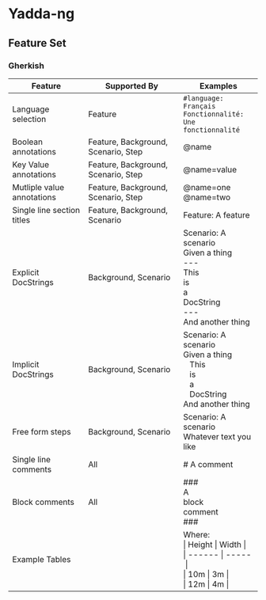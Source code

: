 # Yadda-ng

## Feature Set

### Gherkish

| Feature                    | Supported By                        | Examples                                                                                                                                                                           |
| -------------------------- | ----------------------------------- | ---------------------------------------------------------------------------------------------------------------------------------------------------------------------------------- |
| Language selection         | Feature                             | <code>#language: Français</code><br/><code>Fonctionnalité: Une fonctionnalité</code>                                                                                               |
| Boolean annotations        | Feature, Background, Scenario, Step | @name                                                                                                                                                                              |
| Key Value annotations      | Feature, Background, Scenario, Step | @name=value                                                                                                                                                                        |
| Mutliple value annotations | Feature, Background, Scenario, Step | @name=one</br>@name=two                                                                                                                                                            |
| Single line section titles | Feature, Background, Scenario       | Feature: A feature<br/>                                                                                                                                                            |
| Explicit DocStrings        | Background, Scenario                | Scenario: A scenario<br/>Given a thing<br/>---<br/>This<br/>is<br/>a<br/>DocString<br/>---<br/>And another thing                                                                   |
| Implicit DocStrings        | Background, Scenario                | Scenario: A scenario<br/>Given a thing<br/>&nbsp;&nbsp;&nbsp;This<br/>&nbsp;&nbsp;&nbsp;is<br/>&nbsp;&nbsp;&nbsp;a<br/>&nbsp;&nbsp;&nbsp;DocString<br/>And another thing           |
| Free form steps            | Background, Scenario                | Scenario: A scenario<br/>Whatever text you like                                                                                                                                    |
| Single line comments       | All                                 | \# A comment                                                                                                                                                                       |
| Block comments             | All                                 | \#\#\#<br/>A<br/>block<br/>comment<br/>\#\#\#                                                                                                                                      |
| Example Tables             |                                     | Where:<br/>\|&nbsp;Height&nbsp;\|&nbsp;Width&nbsp;\|<br/>\|&nbsp;------&nbsp;\|&nbsp;-----&nbsp;\|<br/>\|&nbsp;10m&nbsp;\|&nbsp;3m&nbsp;\|<br/>\|&nbsp;12m&nbsp;\|&nbsp;4m&nbsp;\| |
